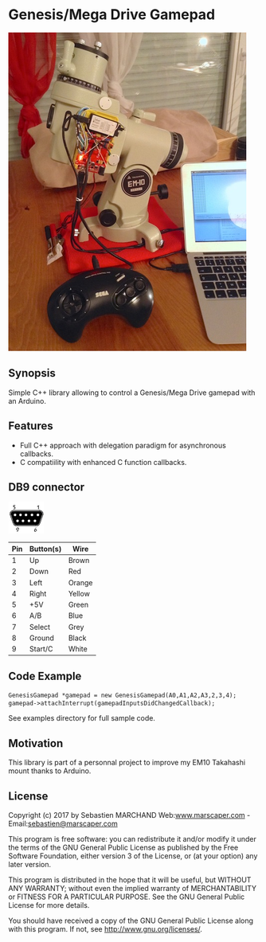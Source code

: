 # Genesis/Mega Drive Gamepad
![Alt text](/genesisgamepad.jpg?raw=true "Optional Title")

## Synopsis

Simple C++ library allowing to control a Genesis/Mega Drive gamepad with an Arduino.

## Features
- Full C++ approach with delegation paradigm for asynchronous callbacks.
- C compatiility with enhanced C function callbacks.

## DB9 connector
![Alt text](/db9_female.jpg?raw=true "Optional Title")

|Pin |	Button(s) | Wire |
|----|------------|------|
|1   |Up          |Brown |
|2   |Down        |Red   |
|3   |Left        |Orange|
|4   |Right       |Yellow|
|5   |+5V         |Green |
|6   |A/B         |Blue  |
|7   |Select      |Grey  |
|8   |Ground      |Black |
|9   |Start/C     |White |

## Code Example
```
GenesisGamepad *gamepad = new GenesisGamepad(A0,A1,A2,A3,2,3,4);
gamepad->attachInterrupt(gamepadInputsDidChangedCallback);
```
See examples directory for full sample code.

## Motivation

This library is part of a personnal project to improve my EM10 Takahashi mount thanks to Arduino.

## License

Copyright (c) 2017 by Sebastien MARCHAND 
Web:www.marscaper.com - Email:sebastien@marscaper.com

This program is free software: you can redistribute it and/or modify
it under the terms of the GNU General Public License as published by
the Free Software Foundation, either version 3 of the License, or
(at your option) any later version.

This program is distributed in the hope that it will be useful,
but WITHOUT ANY WARRANTY; without even the implied warranty of
MERCHANTABILITY or FITNESS FOR A PARTICULAR PURPOSE.  See the
GNU General Public License for more details.

You should have received a copy of the GNU General Public License
along with this program.  If not, see <http://www.gnu.org/licenses/>.
